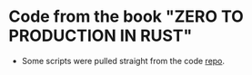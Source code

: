 # Code from the book "ZERO TO PRODUCTION IN RUST"
- Some scripts were pulled straight from the code [repo](https://github.com/LukeMathWalker/zero-to-production/tree/main).
